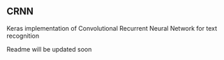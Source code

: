 ## CRNN

Keras implementation of Convolutional Recurrent Neural Network for text recognition

Readme will be updated soon



